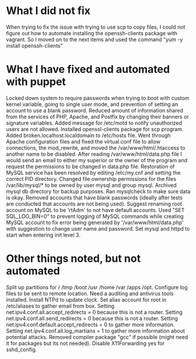 # What I did not fix

When trying to fix the issue with trying to use scp to copy files, I could not figure out how to automate installing the openssh-clients package with vagrant. So I moved on to the next items and used the command "yum -y install openssh-clients"

# What I have fixed and automated with puppet

Locked down system to require passwords when trying to boot with custom kernel variable, going to single user mode, and prevention of setting an account to use a blank password. 
Reduced amount of information shared from the services of PHP, Apache, and Postfix by changing their banners or signature variables.
Added message for /etc/motd to notify unauthorized users are not allowed. 
Installed openssl-clients package for scp program.
Added broken.localhost.localdomain to /etc/hosts file. 
Went through Apache configuration files and fixed the virtual.conf file to allow connections, the mod_rewrite, and moved the /var/www/html/.htaccess to another name to be disabled. 
After reading /var/www/html/data.php file I would send an email to either my superior or the owner of the program and request the permissions to be changed in data.php file. 
Restoration of MySQL service has been resolved by editing /etc/my.cnf and setting the correct PID directory. 
Changed file ownership permissions for the files /var/lib/mysql/* to be owned by user mysql and group mysql. 
Archived mysql db directory for backup purposes. Ran mysqlcheck to make sure data is okay. 
Removed accounts that have blank passwords (ideally after tests are conducted that accounts are not being used). 
Suggest renaming root account on MySQL to be 'rtAdm' to not have default accounts. 
Used "SET SQL_LOG_BIN=0" to prevent logging of MySQL commands while creating MySQL account to fix error being generated by '/var/www/html/data.php' with suggestion to change user name and password. 
Set mysql and httpd to start when entering init level 3.

# Other things noted, but not automated

Split up partitions for / /tmp /boot /usr /home /var /apps /opt.
Configure log files to be sent to remote location.
Need a auditing and antivirus tools installed.
Install NTPd to update clock.
Set alias account for root in /etc/aliases to gather email from box.
Setting net.ipv4.conf.all.accept_redirects = 0 because this is not a router.
Setting net.ipv4.conf.all.send_redirects = 0 because this is not a router. 
Setting net.ipv4.conf.default.accept_redirects = 0 to gather more information. 
Setting net.ipv4.conf.all.log_martians = 1 to gather more information about potential attacks.
Removed compiler package "gcc" if possible (might need it for packages but its not needed).
Disable X11Forwarding yes for sshd_config.
